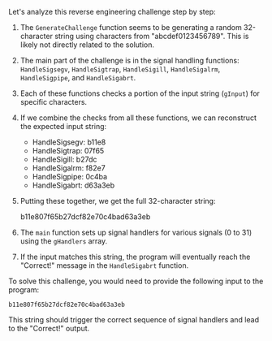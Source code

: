 Let's analyze this reverse engineering challenge step by step:

1. The `GenerateChallenge` function seems to be generating a random 32-character string using characters from "abcdef0123456789". This is likely not directly related to the solution.

2. The main part of the challenge is in the signal handling functions: `HandleSigsegv`, `HandleSigtrap`, `HandleSigill`, `HandleSigalrm`, `HandleSigpipe`, and `HandleSigabrt`.

3. Each of these functions checks a portion of the input string (`gInput`) for specific characters.

4. If we combine the checks from all these functions, we can reconstruct the expected input string:

   - HandleSigsegv: b11e8
   - HandleSigtrap: 07f65
   - HandleSigill: b27dc
   - HandleSigalrm: f82e7
   - HandleSigpipe: 0c4ba
   - HandleSigabrt: d63a3eb

5. Putting these together, we get the full 32-character string:

   b11e807f65b27dcf82e70c4bad63a3eb

6. The `main` function sets up signal handlers for various signals (0 to 31) using the `gHandlers` array.

7. If the input matches this string, the program will eventually reach the "Correct!" message in the `HandleSigabrt` function.

To solve this challenge, you would need to provide the following input to the program:

```
b11e807f65b27dcf82e70c4bad63a3eb
```

This string should trigger the correct sequence of signal handlers and lead to the "Correct!" output.
